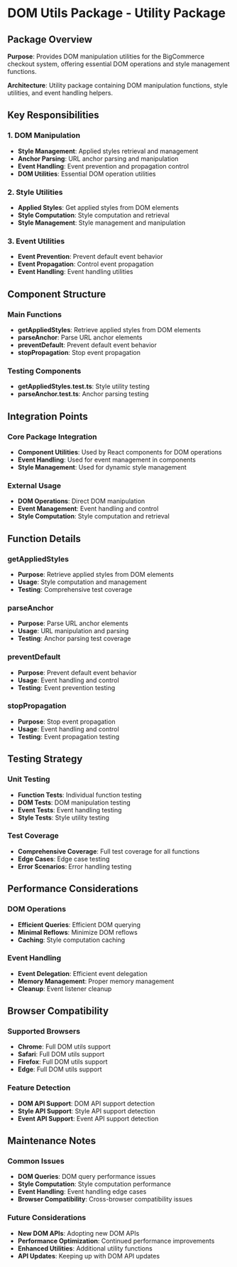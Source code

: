 # DOM Utils Package - Utility Package

## Package Overview

**Purpose**: Provides DOM manipulation utilities for the BigCommerce checkout system, offering essential DOM operations and style management functions.

**Architecture**: Utility package containing DOM manipulation functions, style utilities, and event handling helpers.

## Key Responsibilities

### 1. DOM Manipulation
- **Style Management**: Applied styles retrieval and management
- **Anchor Parsing**: URL anchor parsing and manipulation
- **Event Handling**: Event prevention and propagation control
- **DOM Utilities**: Essential DOM operation utilities

### 2. Style Utilities
- **Applied Styles**: Get applied styles from DOM elements
- **Style Computation**: Style computation and retrieval
- **Style Management**: Style management and manipulation

### 3. Event Utilities
- **Event Prevention**: Prevent default event behavior
- **Event Propagation**: Control event propagation
- **Event Handling**: Event handling utilities

## Component Structure

### Main Functions
- **getAppliedStyles**: Retrieve applied styles from DOM elements
- **parseAnchor**: Parse URL anchor elements
- **preventDefault**: Prevent default event behavior
- **stopPropagation**: Stop event propagation

### Testing Components
- **getAppliedStyles.test.ts**: Style utility testing
- **parseAnchor.test.ts**: Anchor parsing testing

## Integration Points

### Core Package Integration
- **Component Utilities**: Used by React components for DOM operations
- **Event Handling**: Used for event management in components
- **Style Management**: Used for dynamic style management

### External Usage
- **DOM Operations**: Direct DOM manipulation
- **Event Management**: Event handling and control
- **Style Computation**: Style computation and retrieval

## Function Details

### getAppliedStyles
- **Purpose**: Retrieve applied styles from DOM elements
- **Usage**: Style computation and management
- **Testing**: Comprehensive test coverage

### parseAnchor
- **Purpose**: Parse URL anchor elements
- **Usage**: URL manipulation and parsing
- **Testing**: Anchor parsing test coverage

### preventDefault
- **Purpose**: Prevent default event behavior
- **Usage**: Event handling and control
- **Testing**: Event prevention testing

### stopPropagation
- **Purpose**: Stop event propagation
- **Usage**: Event handling and control
- **Testing**: Event propagation testing

## Testing Strategy

### Unit Testing
- **Function Tests**: Individual function testing
- **DOM Tests**: DOM manipulation testing
- **Event Tests**: Event handling testing
- **Style Tests**: Style utility testing

### Test Coverage
- **Comprehensive Coverage**: Full test coverage for all functions
- **Edge Cases**: Edge case testing
- **Error Scenarios**: Error handling testing

## Performance Considerations

### DOM Operations
- **Efficient Queries**: Efficient DOM querying
- **Minimal Reflows**: Minimize DOM reflows
- **Caching**: Style computation caching

### Event Handling
- **Event Delegation**: Efficient event delegation
- **Memory Management**: Proper memory management
- **Cleanup**: Event listener cleanup

## Browser Compatibility

### Supported Browsers
- **Chrome**: Full DOM utils support
- **Safari**: Full DOM utils support
- **Firefox**: Full DOM utils support
- **Edge**: Full DOM utils support

### Feature Detection
- **DOM API Support**: DOM API support detection
- **Style API Support**: Style API support detection
- **Event API Support**: Event API support detection

## Maintenance Notes

### Common Issues
- **DOM Queries**: DOM query performance issues
- **Style Computation**: Style computation performance
- **Event Handling**: Event handling edge cases
- **Browser Compatibility**: Cross-browser compatibility issues

### Future Considerations
- **New DOM APIs**: Adopting new DOM APIs
- **Performance Optimization**: Continued performance improvements
- **Enhanced Utilities**: Additional utility functions
- **API Updates**: Keeping up with DOM API updates

